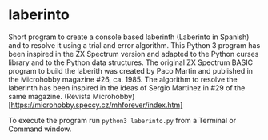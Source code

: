 # laberinto
Short program to create a console based laberinth (Laberinto in Spanish) and to resolve it using a trial and error algorithm.
This Python 3 program has been inspired in the ZX Spectrum version and adapted to the Python curses library and to the Python data structures.
The original ZX Spectrum BASIC program to build the laberith was created by Paco Martin and published in the Microhobby magazine #26, ca. 1985. The algorithm to resolve the laberinth has been inspired in the ideas of Sergio Martinez in #29 of the same magazine.
(Revista Microhobby)[https://microhobby.speccy.cz/mhforever/index.htm]

To execute the program run `python3 laberinto.py` from a Terminal or Command window.

